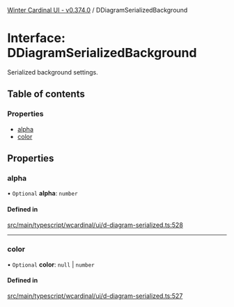 [Winter Cardinal UI - v0.374.0](../index.md) / DDiagramSerializedBackground

# Interface: DDiagramSerializedBackground

Serialized background settings.

## Table of contents

### Properties

- [alpha](DDiagramSerializedBackground.md#alpha)
- [color](DDiagramSerializedBackground.md#color)

## Properties

### alpha

• `Optional` **alpha**: `number`

#### Defined in

[src/main/typescript/wcardinal/ui/d-diagram-serialized.ts:528](https://github.com/winter-cardinal/winter-cardinal-ui/blob/v0.310.1/src/main/typescript/wcardinal/ui/d-diagram-serialized.ts#L528)

___

### color

• `Optional` **color**: ``null`` \| `number`

#### Defined in

[src/main/typescript/wcardinal/ui/d-diagram-serialized.ts:527](https://github.com/winter-cardinal/winter-cardinal-ui/blob/v0.310.1/src/main/typescript/wcardinal/ui/d-diagram-serialized.ts#L527)
